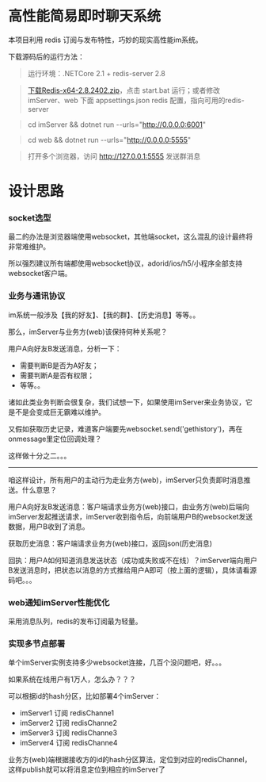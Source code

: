 ﻿# 高性能简易即时聊天系统

本项目利用 redis 订阅与发布特性，巧妙的现实高性能im系统。

下载源码后的运行方法：

> 运行环境：.NETCore 2.1 + redis-server 2.8

> [下载Redis-x64-2.8.2402.zip](https://files.cnblogs.com/files/kellynic/Redis-x64-2.8.2402.zip)，点击 start.bat 运行；或者修改 imServer、web 下面 appsettings.json redis 配置，指向可用的redis-server

> cd imServer && dotnet run --urls="http://0.0.0.0:6001"

> cd web && dotnet run --urls="http://0.0.0.0:5555"

> 打开多个浏览器，访问 http://127.0.0.1:5555 发送群消息

# 设计思路

### socket选型

最二的办法是浏览器端使用websocket，其他端socket，这么混乱的设计最终将非常难维护。

所以强烈建议所有端都使用websocket协议，adorid/ios/h5/小程序全部支持websocket客户端。

### 业务与通讯协议

im系统一般涉及【我的好友】、【我的群】、【历史消息】等等。。

那么，imServer与业务方(web)该保持何种关系呢？

用户A向好友B发送消息，分析一下：

* 需要判断B是否为A好友；
* 需要判断A是否有权限；
* 等等。。

诸如此类业务判断会很复杂，我们试想一下，如果使用imServer来业务协议，它是不是会变成巨无霸难以维护。

又假如获取历史记录，难道客户端要先websocket.send('gethistory')，再在onmessage里定位回调处理？

这样做十分之二。。。

---

咱这样设计，所有用户的主动行为走业务方(web)，imServer只负责即时消息推送。什么意思？

用户A向好友B发送消息：客户端请求业务方(web)接口，由业务方(web)后端向imServer发起推送请求，imServer收到指令后，向前端用户B的websocket发送数据，用户B收到了消息。

获取历史消息：客户端请求业务方(web)接口，返回json(历史消息)

回执：用户A如何知道消息发送状态（成功或失败或不在线）？imServer端向用户B发送消息时，把状态以消息的方式推给用户A即可（按上面的逻辑），具体请看源码吧。。。

### web通知imServer性能优化

采用消息队列，redis的发布订阅最为轻量。

### 实现多节点部署

单个imServer实例支持多少websocket连接，几百个没问题吧，好。。。

如果系统在线用户有1万人，怎么办？？？

可以根据id的hash分区，比如部署4个imServer：

* imServer1 订阅 redisChanne1
* imServer2 订阅 redisChanne2
* imServer3 订阅 redisChanne3
* imServer4 订阅 redisChanne4

业务方(web)端根据接收方的id的hash分区算法，定位到对应的redisChannel，这样publish就可以将消息定位到相应的imServer了
